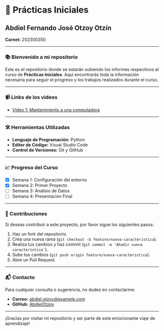 # 🚀 Prácticas Iniciales

## Abdiel Fernando José Otzoy Otzín

**Carnet:** 202300350

---

### 📚 Bienvenido a mi repositorio

Este es el repositorio donde se estarán subiendo los informes respectivos al curso de **Prácticas Iniciales**. Aquí encontrarás toda la información necesaria para seguir el progreso y los trabajos realizados durante el curso.

---

### 📹 Links de los videos

- [Video 1: Mantenimiento a una computadora](https://www.youtube.com/watch?v=fUY0hSkQLsE)

---

### 🛠️ Herramientas Utilizadas

- **Lenguaje de Programación:** Python
- **Editor de Código:** Visual Studio Code
- **Control de Versiones:** Git y GitHub

---

### 📈 Progreso del Curso

- [x] Semana 1: Configuración del entorno
- [x] Semana 2: Primer Proyecto
- [ ] Semana 3: Análisis de Datos
- [ ] Semana 4: Presentación Final

---

### 🤝 Contribuciones

Si deseas contribuir a este proyecto, por favor sigue los siguientes pasos:

1. Haz un fork del repositorio.
2. Crea una nueva rama (`git checkout -b feature/nueva-caracteristica`).
3. Realiza tus cambios y haz commit (`git commit -m 'Añadir nueva característica'`).
4. Sube tus cambios (`git push origin feature/nueva-caracteristica`).
5. Abre un Pull Request.

---

### 📬 Contacto

Para cualquier consulta o sugerencia, no dudes en contactarme:

- **Correo:** abdiel.otzoy@example.com
- **GitHub:** [AbdielOtzoy](https://github.com/AbdielOtzoy)

---

¡Gracias por visitar mi repositorio y ser parte de este emocionante viaje de aprendizaje!

